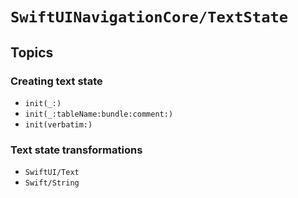 # ``SwiftUINavigationCore/TextState``

## Topics

### Creating text state

- ``init(_:)``
- ``init(_:tableName:bundle:comment:)``
- ``init(verbatim:)``

### Text state transformations

- ``SwiftUI/Text``
- ``Swift/String``
